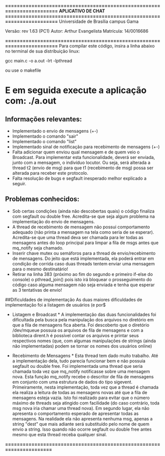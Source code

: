 **=======================================================================**
 __APLICATIVO DE CHAT__
**=======================================================================**
 Universidade de Brasília
 campus Gama

 Versão: rev 1.63 (PC1)
 Autor: Arthur Evangelista
 Matrícula: 14/0016686

**=======================================================================**
Para compilar este código, insira a linha abaixo
no terminal de sua distribuição linux:

gcc main.c -o a.out -lrt -lpthread

ou use o makefile

E em seguida execute a aplicação com:
 ./a.out
=======================================================================
## Informações relevantes:
* Implementado o envio de mensagens (+-)
* Implementado o comando "sair"
* Implementado o comando "list"
* Implementado sinal de notificação para recebimento de mensagens (+-)
* Falta adicionar quem enviou qual mensagem e de quem veio o
Broadcast. Para implementar esta funcionalidade, deverá ser enviada,
junto com a mensagem, o indivíduo locutor. Ou seja, será alterada a
thread t2 (envio de msg) para que t1 (recebimento de msg) possa ser
alterada para receber este protocolo.
* Falta resolução de bugs e segfault inesperado melhor explicado a seguir.

## Problemas conhecidos:
   * Sob certas condições (ainda não descobertas quais) o código
finaliza com segfault ou double free. Acredita-se que seja algum problema
na implementação do envio de mensagens.
   * A thread de recebimento de mensagem não possui comportamento adequado
(não printa a mensagem na tela como seria de se esperar). Acredita-se que
uma thread deva ser chamada para ler todas as mensagens antes do loop
principal para limpar a fila de msgs antes que mq_notify seja chamado.
   * Inserir chave mutex ou semáforos para a thread de envio/recebimento
de mensagens. Do jeito que está implementada, ela poderá entrar em
condição de corrida caso duas threads tentem enviar uma mensagem para
o mesmo destinatário!
   * Retirar na linha 383 (próximo ao fim do segundo e primeiro if-else
do console) o pthread_join() pois isto irá bloquear o prosseguimento do
código caso alguma mensagem não seja enviada e tenha que esperar as 3
tentativas de envio!

##Dificuldades de implementação
As duas maiores dificuldades de implementação foi a listagem de usuários (e por$

* Listagem e Broadcast
        * A implementação das duas funcionalidades foi dificultada pela busca
pela manipulação dos arquivos no diretório em que a fila de mensagens fica
aberta. Foi descoberto que o diretório /dev/mqueue possuia os arquivos de
fila de mensagens e com a biblioteca dirent.h é possível contar os arquivos
e printar seus respectivos nomes (que, com algumas manipulações de strings
(ainda não implementadas) podem se tornar os nomes dos usuários online)

* Recebimento de Mensagens
        * Esta thread tem dado muito trabalho. Até a implementação dela,
tudo parecia funcionar bem e não possuia segfault ou double free. Foi
implementada uma thread que seria chamada toda vez que mq_notify notificasse
sobre uma mensagem nova. Esta função mq_notify recebe o descritor de fila de
mensagens em conjunto com uma estrutura de dados do tipo sigevent.
Primeiramente, nesta implementação, toda vez que a thread é chamada ela
realiza a leitura de todas as mensagens novas até que a fila de mensagens
esteja vazia. Isto foi realizado para evitar que o número máximo de threads
seja atingido com facilidade (do caso contrário, toda msg nova iria
chamar uma thread nova). Em segundo lugar, ela não apresenta o comportamento
esperado de apresentar todas as mensagens. Na realidade ela não apresenta
nenhuma msg, apenas a string "dest" que mais adiante será substituído pelo nome
de quem envio a string. Isso quando não ocorre segfault ou double free antes
mesmo que esta thread receba qualquer sinal.

**=====================================================================**


